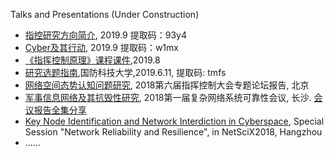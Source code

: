 Talks and Presentations (Under Construction)
 - [指控研究方向简介](https://pan.baidu.com/s/1T0PuLGr2_YED4IO6AlHVxg), 2019.9 提取码：93y4
- [Cyber及其行动](https://pan.baidu.com/s/1-DcsAwpxhmrsrA2cKOJ0WQ), 2019.9 提取码：w1mx 
 - [《指挥控制原理》课程课件](https://pan.baidu.com/s/1GYMaN0htUtWMAPvKFkPxzg),2019.8
 - [研究选题指南](https://pan.baidu.com/s/1XgRukE1nh0p8zJqEAaVXBg),国防科技大学,2019.6.11, 提取码: tmfs
 - [网络空间态势认知问题研究](https://mp.weixin.qq.com/s/I87C-ouigFhIX4ugbzw8CA), 2018第六届指挥控制大会专题论坛报告, 北京
 - [军事信息网络及其抗毁性研究](https://pan.baidu.com/s/1jkZ5LwSmj7--Tvv2BHGxxA), 2018第一届复杂网络系统可靠性会议, 长沙. [会议报告全集分享](https://pan.baidu.com/s/12I6jomTGCdfShJGekx6xnA)
 - [Key Node Identification and Network Interdiction in Cyberspace](http://www.netscix2018.net/netscix/SpecialSessionOne.html), Special Session "Network Reliability and Resilience", in NetSciX2018, Hangzhou
 - ......
